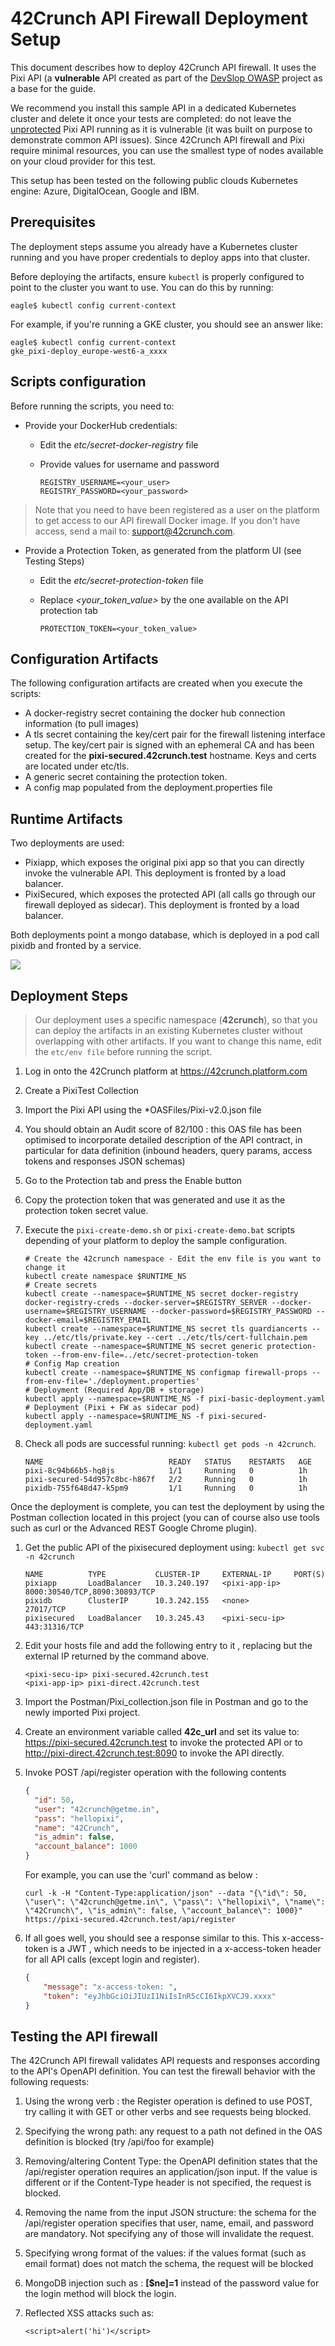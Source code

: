 # 42Crunch API Firewall Deployment Setup

This document describes how to deploy 42Crunch API firewall. It uses the Pixi API  (a **vulnerable** API created as part of the [DevSlop OWASP](https://devslop.co/Home/Pixi) project as a base for the guide. 

We recommend you install this sample API in a dedicated Kubernetes cluster and delete it once your tests are completed: do not leave the <u>unprotected</u> Pixi API running as it is vulnerable (it was built on purpose to demonstrate common API issues).  Since 42Crunch API firewall and Pixi require minimal resources, you can use the smallest type of nodes available on your cloud provider for this test.

This setup has been tested on the following public clouds Kubernetes engine: Azure, DigitalOcean, Google  and IBM.

## Prerequisites

The deployment steps assume you already have a Kubernetes cluster running and you have proper credentials to deploy apps into that cluster.

Before deploying the artifacts, ensure `kubectl` is properly configured to point to the cluster you want to use. You can do this by running:

```shell
eagle$ kubectl config current-context
```

For example, if you're running a GKE cluster, you should see an answer like:

```shell
eagle$ kubectl config current-context
gke_pixi-deploy_europe-west6-a_xxxx
```

## Scripts configuration

Before running the scripts, you need to:

- Provide your DockerHub credentials:

  - Edit the *etc/secret-docker-registry* file

  - Provide values for username and password

    ```shell
    REGISTRY_USERNAME=<your_user>
    REGISTRY_PASSWORD=<your_password>
    ```

> Note that you need to have been registered as a user on the platform to get access to our API firewall Docker image. If you don't have access, send a mail to: support@42crunch.com.

* Provide a Protection Token, as generated from the platform UI (see Testing Steps)

  * Edit the *etc/secret-protection-token* file

  * Replace *<your_token_value>* by the one available on the API protection tab  

    ```shell
    PROTECTION_TOKEN=<your_token_value>
    ```

## Configuration Artifacts

The following configuration artifacts are created when you execute the scripts:

* A docker-registry secret containing the docker hub connection information (to pull images)
* A tls secret containing the key/cert pair for the firewall listening interface setup. The key/cert pair is signed with an ephemeral CA and has been created for the **pixi-secured.42crunch.test** hostname. Keys and certs are located under etc/tls.
* A generic secret containing the protection token.
* A config map populated from the deployment.properties file

## Runtime Artifacts

Two deployments are used:

* Pixiapp, which exposes the original pixi app so that you can directly invoke the vulnerable API. This deployment is fronted by a load balancer.
* PixiSecured, which exposes the protected API (all calls go through our firewall deployed as sidecar). This deployment is fronted by a load balancer.

Both deployments point a mongo database, which is deployed in a pod call pixidb and fronted by a service.

![](/images/Deployment.jpg)

## Deployment Steps

> Our deployment uses a specific namespace (**42crunch**), so that you can deploy the artifacts in an existing Kubernetes cluster without overlapping with other artifacts. If you want to change this name, edit the `etc/env file` before running the script.

1. Log in onto the 42Crunch platform at https://42crunch.platform.com

2. Create a PixiTest Collection 

3. Import the Pixi API using the *OASFiles/Pixi-v2.0.json file

4. You should obtain an Audit score of 82/100 : this OAS file has been optimised to incorporate detailed description of the API contract, in particular for data definition (inbound headers, query params, access tokens and responses JSON schemas)

5. Go to the Protection tab and press the Enable button

6. Copy the protection token that was generated and use it as the protection token secret value.

7. Execute the `pixi-create-demo.sh` or `pixi-create-demo.bat` scripts depending of your platform to deploy the sample configuration.

   ```shell
   # Create the 42crunch namespace - Edit the env file is you want to change it
   kubectl create namespace $RUNTIME_NS
   # Create secrets
   kubectl create --namespace=$RUNTIME_NS secret docker-registry docker-registry-creds --docker-server=$REGISTRY_SERVER --docker-username=$REGISTRY_USERNAME --docker-password=$REGISTRY_PASSWORD --docker-email=$REGISTRY_EMAIL
   kubectl create --namespace=$RUNTIME_NS secret tls guardiancerts --key ../etc/tls/private.key --cert ../etc/tls/cert-fullchain.pem
   kubectl create --namespace=$RUNTIME_NS secret generic protection-token --from-env-file=../etc/secret-protection-token
   # Config Map creation
   kubectl create --namespace=$RUNTIME_NS configmap firewall-props --from-env-file='./deployment.properties'
   # Deployment (Required App/DB + storage)
   kubectl apply --namespace=$RUNTIME_NS -f pixi-basic-deployment.yaml
   # Deployment (Pixi + FW as sidecar pod)
   kubectl apply --namespace=$RUNTIME_NS -f pixi-secured-deployment.yaml
   ```

8. Check all pods are successful running: `kubectl get pods -n 42crunch`.

   ```shell
   NAME                            READY   STATUS    RESTARTS   AGE
   pixi-8c94b66b5-hq8js            1/1     Running   0          1h
   pixi-secured-54d957c8bc-h867f   2/2     Running   0          1h
   pixidb-755f648d47-k5pm9         1/1     Running   0          1h
   ```

Once the deployment is complete, you can test the deployment by using the Postman collection located in this project (you can of course also use tools such as curl or the Advanced REST Google Chrome plugin).

1. Get the public API of the pixisecured deployment using: `kubectl get svc -n 42crunch` 

   ```shell
   NAME          TYPE           CLUSTER-IP     EXTERNAL-IP     PORT(S)                         
   pixiapp       LoadBalancer   10.3.240.197   <pixi-app-ip>   8000:30540/TCP,8090:30893/TCP   
   pixidb        ClusterIP      10.3.242.155   <none>          27017/TCP                       
   pixisecured   LoadBalancer   10.3.245.43    <pixi-secu-ip>  443:31316/TCP                   
   ```

2. Edit your hosts file and add the following entry to it , replacing <pixi-secu-ip> but the external IP returned by the command above.

   ```shell
   <pixi-secu-ip> pixi-secured.42crunch.test
   <pixi-app-ip> pixi-direct.42crunch.test
   ```

3. Import the Postman/Pixi_collection.json file in Postman and go to the newly imported Pixi project. 

4. Create an environment variable called **42c_url** and set its value to: https://pixi-secured.42crunch.test to invoke the protected API or to http://pixi-direct.42crunch.test:8090 to invoke the API directly.

5. Invoke POST  /api/register operation with the following contents 

   ```json
   {
     "id": 50,
     "user": "42crunch@getme.in",
     "pass": "hellopixi",
     "name": "42Crunch",
     "is_admin": false,
     "account_balance": 1000
   }
   ```
   For example, you can use the 'curl' command as below  : 
   ```shell
   curl -k -H "Content-Type:application/json" --data "{\"id\": 50, \"user\": \"42crunch@getme.in\", \"pass\": \"hellopixi\", \"name\": \"42Crunch\", \"is_admin\": false, \"account_balance\": 1000}" https://pixi-secured.42crunch.test/api/register
   ```

6. If all goes well, you should see a response similar to this. This x-access-token is a JWT , which needs to be injected in a x-access-token header for all API calls (except login and register).

   ```json
   {
       "message": "x-access-token: ",
       "token": "eyJhbGciOiJIUzI1NiIsInR5cCI6IkpXVCJ9.xxxx"
   }
   ```

## Testing the API firewall

The 42Crunch API firewall validates API requests and responses according to the API's OpenAPI definition. You can test the firewall behavior with the following requests:

1. Using the wrong verb : the Register operation is defined to use POST, try calling it with GET or other verbs and see requests being blocked.

2. Specifying the wrong path: any request to a path not defined in the OAS definition is blocked (try /api/foo for example)

3. Removing/altering Content Type: the OpenAPI definition states that the /api/register operation requires an application/json input. If the value is different or if the Content-Type header is not specified, the request is blocked. 

4. Removing the name from the input JSON structure: the schema for the /api/register operation specifies that user, name, email, and password are mandatory. Not specifying any of those will invalidate the request. 

5. Specifying wrong format of the values: if the values format (such as email format) does not match the schema, the request will be blocked

6. MongoDB injection such as : **[$ne]=1** instead of the password value for the login method will block the login.

7. Reflected XSS attacks such as: 

   ```script
   <script>alert('hi')</script>
   ```

   
